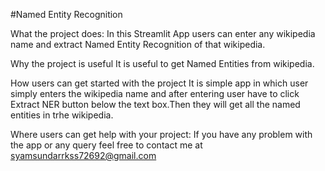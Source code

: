 #Named Entity Recognition

What the project does:
In this Streamlit App users can enter any wikipedia name and extract Named Entity Recognition of that wikipedia.

Why the project is useful
It is useful to get Named Entities from wikipedia.


How users can get started with the project
It is simple app in which user simply enters the wikipedia name and after entering user have to click Extract NER button below the text box.Then they will get all the named entities in trhe wikipedia.


Where users can get help with your project:
If you have any problem with the app or any query feel free to contact me at syamsundarrkss72692@gmail.com
